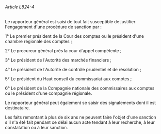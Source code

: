 ###### Article L824-4

Le rapporteur général est saisi de tout fait susceptible de justifier l'engagement d'une procédure de sanction par :

1° Le premier président de la Cour des comptes ou le président d'une chambre régionale des comptes ;

2° Le procureur général près la cour d'appel compétente ;

3° Le président de l'Autorité des marchés financiers ;

4° Le président de l'Autorité de contrôle prudentiel et de résolution ;

5° Le président du Haut conseil du commissariat aux comptes ;

6° Le président de la Compagnie nationale des commissaires aux comptes ou le président d'une compagnie régionale.

Le rapporteur général peut également se saisir des signalements dont il est destinataire.

Les faits remontant à plus de six ans ne peuvent faire l'objet d'une sanction s'il n'a été fait pendant ce délai aucun acte tendant à leur recherche, à leur constatation ou à leur sanction.

